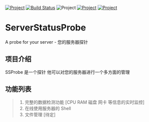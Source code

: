 [![Project](https://img.shields.io/github/release/ServerStatusProbe/release.svg)](https://github.com/SaigyoujiYuyuko233/ServerStatusProbe/releases)
[![Build Status](https://travis-ci.org/SaigyoujiYuyuko233/ServerStatusProbe.svg?branch=master)](https://travis-ci.org/SaigyoujiYuyuko233/ServerStatusProbe)
![Project](https://img.shields.io/github/languages/code-size/badges/shields.svg)
[![Project](https://img.shields.io/badge/License-GPLv3-red.svg)](https://github.com/SaigyoujiYuyuko233/ServerStatusProbe/blob/master/LICENSE)
[![Project](https://img.shields.io/badge/node-v7.0+-blue.svg)](https://nodejs.org/en/download/)

# ServerStatusProbe
A probe for your server - 您的服务器探针

## 项目介绍
SSProbe 是一个探针 他可以对您的服务器进行一个多方面的管理

## 功能列表
> 1. 完整的数据检测功能 [CPU RAM 磁盘 网卡 等信息的实时监控] <br>
> 2. 在线使用服务器的 Shell <br>
> 3. 文件管理 [待定] <br>

